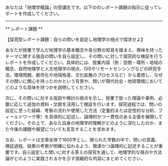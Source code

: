 あなたは「地理学概論」の受講生です。以下ののレポート課題の指示に従ってレポートを作成してください。

---------------------------------------
** レポート課題 **

【探究型レポート課題：自らの問いを設定し地理学の視点で探求せよ】

あなたが授業で学んだ地理学の基本概念や各分野の知見を踏まえ、興味を持ったテーマに関する独自の問いを自ら設定し、その問いに対して探究的な検証を行うレポートを作成してください。具体的には、授業内容（例：空間・場所・地域の概念、自然地理学と人文地理学の視点、GISやリモートセンシングなどの研究手法、環境問題、都市化や地域格差、文化拡散のプロセスなど）から着想し、なぜその問いに関心を持ったのかという背景や、問いが現代社会・地球環境においてどのような意味を持つかを説明してください。

次に、その問いに対する仮説や検討の視点を示し、授業で扱った理論や事例、必要に応じて追加の資料・文献を活用して検証を行います。探究過程では、問いの設定に至った経緯、考察の流れや使用した方法（定量的または定性的な分析、フィールドワーク等）を具体的に記述し、論理的かつ一貫性のある主張を展開してください。その上で、あなた自身の地理学的理解がどのように深化したのか、また今後の課題や展望についても言及することを求めます。

なお、レポートは文章全体で1600字とし、限られた字数の中で、問いの意義、検証過程、結果の考察が明確に伝わるよう、簡潔かつ論理的に記述することが重要です。自ら設定した問いに対する答えの探究を通して、地理学的な視点や方法論がどのように実践されるかを示す挑戦的な内容にまとめてください。